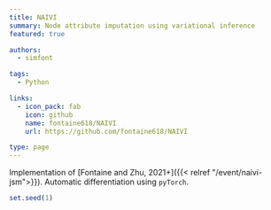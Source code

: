 ```yaml
---
title: NAIVI
summary: Node attribute imputation using variational inference
featured: true

authors: 
  - simfont

tags:
  - Python

links:
  - icon_pack: fab
    icon: github
    name: fontaine618/NAIVI
    url: https://github.com/fontaine618/NAIVI

type: page
---
```


Implementation of [Fontaine and Zhu, 2021+]({{< relref "/event/naivi-jsm">}}). Automatic differentiation using `pyTorch`.


```R
set.seed(1)
```